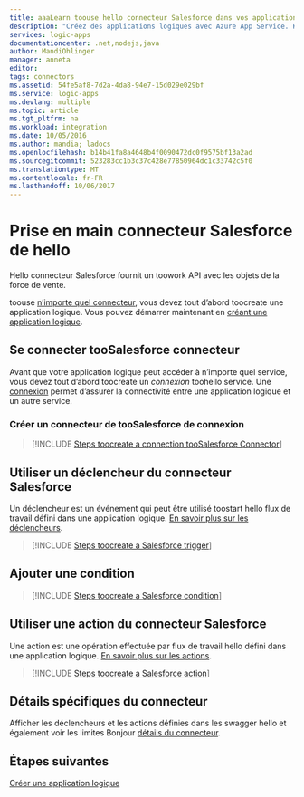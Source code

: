 ```yaml
---
title: aaaLearn toouse hello connecteur Salesforce dans vos applications logiques | Documents Microsoft
description: "Créez des applications logiques avec Azure App Service. Hello connecteur Salesforce fournit un toowork API avec les objets de la force de vente."
services: logic-apps
documentationcenter: .net,nodejs,java
author: MandiOhlinger
manager: anneta
editor: 
tags: connectors
ms.assetid: 54fe5af8-7d2a-4da8-94e7-15d029e029bf
ms.service: logic-apps
ms.devlang: multiple
ms.topic: article
ms.tgt_pltfrm: na
ms.workload: integration
ms.date: 10/05/2016
ms.author: mandia; ladocs
ms.openlocfilehash: b14b41fa8a4648b4f0090472dc0f9575bf13a2ad
ms.sourcegitcommit: 523283cc1b3c37c428e77850964dc1c33742c5f0
ms.translationtype: MT
ms.contentlocale: fr-FR
ms.lasthandoff: 10/06/2017
---
```

# <a name="get-started-with-hello-salesforce-connector"></a>Prise en main connecteur Salesforce de hello
Hello connecteur Salesforce fournit un toowork API avec les objets de la force de vente.

toouse [n’importe quel connecteur](apis-list.md), vous devez tout d’abord toocreate une application logique. Vous pouvez démarrer maintenant en [créant une application logique](../logic-apps/logic-apps-create-a-logic-app.md).

## <a name="connect-toosalesforce-connector"></a>Se connecter tooSalesforce connecteur
Avant que votre application logique peut accéder à n’importe quel service, vous devez tout d’abord toocreate un *connexion* toohello service. Une [connexion](connectors-overview.md) permet d’assurer la connectivité entre une application logique et un autre service.  

### <a name="create-a-connection-toosalesforce-connector"></a>Créer un connecteur de tooSalesforce de connexion
> [!INCLUDE [Steps toocreate a connection tooSalesforce Connector](../../includes/connectors-create-api-salesforce.md)]
> 
> 

## <a name="use-a-salesforce-connector-trigger"></a>Utiliser un déclencheur du connecteur Salesforce
Un déclencheur est un événement qui peut être utilisé toostart hello flux de travail défini dans une application logique. [En savoir plus sur les déclencheurs](../logic-apps/logic-apps-what-are-logic-apps.md#logic-app-concepts).

> [!INCLUDE [Steps toocreate a Salesforce trigger](../../includes/connectors-create-api-salesforce-trigger.md)]
> 
> 

## <a name="add-a-condition"></a>Ajouter une condition
> [!INCLUDE [Steps toocreate a Salesforce condition](../../includes/connectors-create-api-salesforce-condition.md)]
> 
> 

## <a name="use-a-salesforce-connector-action"></a>Utiliser une action du connecteur Salesforce
Une action est une opération effectuée par flux de travail hello défini dans une application logique. [En savoir plus sur les actions](../logic-apps/logic-apps-what-are-logic-apps.md#logic-app-concepts).

> [!INCLUDE [Steps toocreate a Salesforce action](../../includes/connectors-create-api-salesforce-action.md)]
> 
> 

## <a name="connector-specific-details"></a>Détails spécifiques du connecteur

Afficher les déclencheurs et les actions définies dans les swagger hello et également voir les limites Bonjour [détails du connecteur](/connectors/salesforce/). 

## <a name="next-steps"></a>Étapes suivantes
[Créer une application logique](../logic-apps/logic-apps-create-a-logic-app.md)

